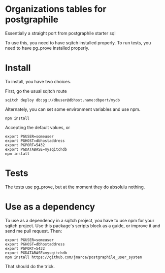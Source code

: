 # Organizations tables for postgraphile

Essentially a straight port from postgraphile starter sql

To use this, you need to have sqitch installed properly.  To run tests,
you need to have pg_prove installed properly.

# Install

To install, you have two choices.

First, go the usual sqitch route

```
sqitch deploy db:pg://dbuser@dbhost.name:dbport/mydb
```

Alternately, you can set some environment variables and use npm.

```
npm install
```

Accepting the default values, or

```
export PGUSER=someuser
export PGHOST=dbhostaddress
export PGPORT=5432
export PGDATABASE=mysqitchdb
npm install
```

# Tests

The tests use pg_prove, but at the moment they do absolulu nothing.

# Use as a dependency

To use as a dependency in a sqitch project, you have to use npm for
your sqitch project.  Use this package's scripts block as a guide, or
improve it and send me  pull request.  Then:

```
export PGUSER=someuser
export PGHOST=dbhostaddress
export PGPORT=5432
export PGDATABASE=mysqitchdb
npm install https://github.com/jmarca/postgraphile_user_system
```

That should do the trick.

